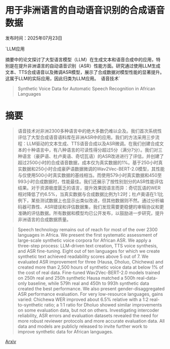 # 用于非洲语言的自动语音识别的合成语音数据

发布时间：2025年07月23日

`LLM应用

摘要中的论文探讨了大型语言模型（LLM）在生成文本和语音合成中的应用，特别是在提升非洲语言的自动语音识别（ASR）性能方面。研究通过使用LLM生成文本、TTS合成语音以及微调ASR模型，展示了合成数据对模型性能的显著提升。这属于LLM的实际应用，因此归类为LLM应用。` `语音技术`

> Synthetic Voice Data for Automatic Speech Recognition in African Languages

# 摘要

> 语音技术对非洲2300多种语言中的绝大多数仍难以企及。我们首次系统性评估了大型合成语音语料库在非洲ASR中的应用。我们的方法采用三步流程：LLM驱动的文本生成、TTS语音合成以及ASR微调。在我们创建合成文本的十种语言中，有八种语言的可读性得分超过5分（满分7分）。我们对三种语言（豪萨语、杜卢奥语、奇切瓦语）的ASR改进进行了评估，并创建了超过2500小时的合成语音数据，成本仅为真实数据的1%。基于250小时真实数据和250小时合成豪萨语数据微调的Wav2Vec-BERT-2.0模型，其性能与仅使用500小时真实数据的基线相当。而使用579小时真实数据和450至993小时合成数据时，性能最佳。我们还展示了按性别划分的ASR性能评估结果。对于资源极度匮乏的语言，提升效果因语言而异：奇切瓦语的WER相对降低了约6.5%，当真实数据与合成数据比例为1:2时；杜卢奥语在1:1比例下，某些测试数据上也显示出类似改进，但其他数据则不然。通过分析编码器可靠性、ASR错误和评估数据集，我们发现需要更稳健的审稿协议和更准确的评估数据。所有数据和模型均已公开发布，以鼓励进一步研究，提升非洲语言的合成数据质量。

> Speech technology remains out of reach for most of the over 2300 languages in Africa. We present the first systematic assessment of large-scale synthetic voice corpora for African ASR. We apply a three-step process: LLM-driven text creation, TTS voice synthesis, and ASR fine-tuning. Eight out of ten languages for which we create synthetic text achieved readability scores above 5 out of 7. We evaluated ASR improvement for three (Hausa, Dholuo, Chichewa) and created more than 2,500 hours of synthetic voice data at below 1% of the cost of real data. Fine-tuned Wav2Vec-BERT-2.0 models trained on 250h real and 250h synthetic Hausa matched a 500h real-data-only baseline, while 579h real and 450h to 993h synthetic data created the best performance. We also present gender-disaggregated ASR performance evaluation. For very low-resource languages, gains varied: Chichewa WER improved about 6.5% relative with a 1:2 real-to-synthetic ratio; a 1:1 ratio for Dholuo showed similar improvements on some evaluation data, but not on others. Investigating intercoder reliability, ASR errors and evaluation datasets revealed the need for more robust reviewer protocols and more accurate evaluation data. All data and models are publicly released to invite further work to improve synthetic data for African languages.

[Arxiv](https://arxiv.org/abs/2507.17578)